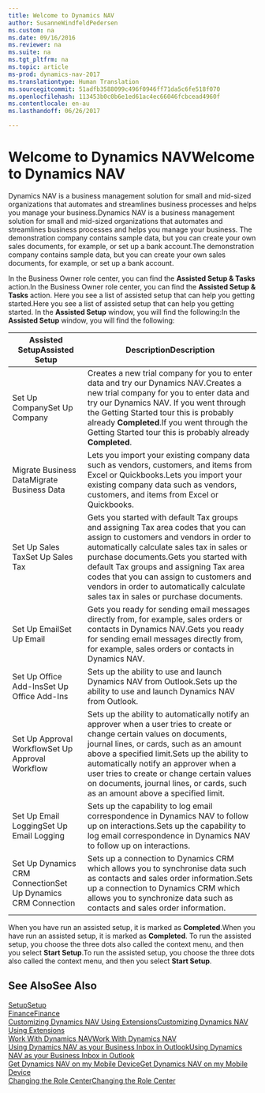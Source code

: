 ```yaml
---
title: Welcome to Dynamics NAV
author: SusanneWindfeldPedersen
ms.custom: na
ms.date: 09/16/2016
ms.reviewer: na
ms.suite: na
ms.tgt_pltfrm: na
ms.topic: article
ms-prod: dynamics-nav-2017
ms.translationtype: Human Translation
ms.sourcegitcommit: 51adfb3588099c496f0946ff71da5c6fe518f070
ms.openlocfilehash: 113453b0c0b6e1ed61ac4ec66046fcbcead4960f
ms.contentlocale: en-au
ms.lasthandoff: 06/26/2017

---
```


# <a name="welcome-to-dynamics-nav"></a><span data-ttu-id="20d4a-102">Welcome to Dynamics NAV</span><span class="sxs-lookup"><span data-stu-id="20d4a-102">Welcome to Dynamics NAV</span></span>

<span data-ttu-id="20d4a-103">Dynamics NAV is a business management solution for small and mid-sized organizations that automates and streamlines business processes and helps you manage your business.</span><span class="sxs-lookup"><span data-stu-id="20d4a-103">Dynamics NAV is a business management solution for small and mid-sized organizations that automates and streamlines business processes and helps you manage your business.</span></span> <span data-ttu-id="20d4a-104">The demonstration company contains sample data, but you can create your own sales documents, for example, or set up a bank account.</span><span class="sxs-lookup"><span data-stu-id="20d4a-104">The demonstration company contains sample data, but you can create your own sales documents, for example, or set up a bank account.</span></span>  

<span data-ttu-id="20d4a-105">In the Business Owner role center, you can find the **Assisted Setup & Tasks** action.</span><span class="sxs-lookup"><span data-stu-id="20d4a-105">In the Business Owner role center, you can find the **Assisted Setup & Tasks** action.</span></span> <span data-ttu-id="20d4a-106">Here you see a list of assisted setup that can help you getting started.</span><span class="sxs-lookup"><span data-stu-id="20d4a-106">Here you see a list of assisted setup that can help you getting started.</span></span> <span data-ttu-id="20d4a-107">In the **Assisted Setup** window, you will find the following:</span><span class="sxs-lookup"><span data-stu-id="20d4a-107">In the **Assisted Setup** window, you will find the following:</span></span>

|<span data-ttu-id="20d4a-108">Assisted Setup</span><span class="sxs-lookup"><span data-stu-id="20d4a-108">Assisted Setup</span></span>           |<span data-ttu-id="20d4a-109">Description</span><span class="sxs-lookup"><span data-stu-id="20d4a-109">Description</span></span>                                                                                      |
|-------------------------|-------------------------------------------------------------------------------------------------|
|<span data-ttu-id="20d4a-110">Set Up Company</span><span class="sxs-lookup"><span data-stu-id="20d4a-110">Set Up Company</span></span>           |<span data-ttu-id="20d4a-111">Creates a new trial company for you to enter data and try our Dynamics NAV.</span><span class="sxs-lookup"><span data-stu-id="20d4a-111">Creates a new trial company for you to enter data and try our Dynamics NAV.</span></span> <span data-ttu-id="20d4a-112">If you went through the Getting Started tour this is probably already **Completed**.</span><span class="sxs-lookup"><span data-stu-id="20d4a-112">If you went through the Getting Started tour this is probably already **Completed**.</span></span> |
|<span data-ttu-id="20d4a-113">Migrate Business Data</span><span class="sxs-lookup"><span data-stu-id="20d4a-113">Migrate Business Data</span></span>    |<span data-ttu-id="20d4a-114">Lets you import your existing company data such as vendors, customers, and items from Excel or Quickbooks.</span><span class="sxs-lookup"><span data-stu-id="20d4a-114">Lets you import your existing company data such as vendors, customers, and items from Excel or Quickbooks.</span></span>|
|<span data-ttu-id="20d4a-115">Set Up Sales Tax</span><span class="sxs-lookup"><span data-stu-id="20d4a-115">Set Up Sales Tax</span></span>         |<span data-ttu-id="20d4a-116">Gets you started with default Tax groups and assigning Tax area codes that you can assign to customers and vendors in order to automatically calculate sales tax in sales or purchase documents.</span><span class="sxs-lookup"><span data-stu-id="20d4a-116">Gets you started with default Tax groups and assigning Tax area codes that you can assign to customers and vendors in order to automatically calculate sales tax in sales or purchase documents.</span></span>|
|<span data-ttu-id="20d4a-117">Set Up Email</span><span class="sxs-lookup"><span data-stu-id="20d4a-117">Set Up Email</span></span>             |<span data-ttu-id="20d4a-118">Gets you ready for sending email messages directly from, for example, sales orders or contacts in Dynamics NAV.</span><span class="sxs-lookup"><span data-stu-id="20d4a-118">Gets you ready for sending email messages directly from, for example, sales orders or contacts in Dynamics NAV.</span></span>|
|<span data-ttu-id="20d4a-119">Set Up Office Add-Ins</span><span class="sxs-lookup"><span data-stu-id="20d4a-119">Set Up Office Add-Ins</span></span>    |<span data-ttu-id="20d4a-120">Sets up the ability to use and launch Dynamics NAV from Outlook.</span><span class="sxs-lookup"><span data-stu-id="20d4a-120">Sets up the ability to use and launch Dynamics NAV from Outlook.</span></span>|
|<span data-ttu-id="20d4a-121">Set Up Approval Workflow</span><span class="sxs-lookup"><span data-stu-id="20d4a-121">Set Up Approval Workflow</span></span>|<span data-ttu-id="20d4a-122">Sets up the ability to automatically notify an approver when a user tries to create or change certain values on documents, journal lines, or cards, such as an amount above a specified limit.</span><span class="sxs-lookup"><span data-stu-id="20d4a-122">Sets up the ability to automatically notify an approver when a user tries to create or change certain values on documents, journal lines, or cards, such as an amount above a specified limit.</span></span>|
|<span data-ttu-id="20d4a-123">Set Up Email Logging</span><span class="sxs-lookup"><span data-stu-id="20d4a-123">Set Up Email Logging</span></span>     |<span data-ttu-id="20d4a-124">Sets up the capability to log email correspondence in Dynamics NAV to follow up on interactions.</span><span class="sxs-lookup"><span data-stu-id="20d4a-124">Sets up the capability to log email correspondence in Dynamics NAV to follow up on interactions.</span></span>|
|<span data-ttu-id="20d4a-125">Set Up Dynamics CRM Connection</span><span class="sxs-lookup"><span data-stu-id="20d4a-125">Set Up Dynamics CRM Connection</span></span>|<span data-ttu-id="20d4a-126">Sets up a connection to Dynamics CRM which allows you to synchronise data such as contacts and sales order information.</span><span class="sxs-lookup"><span data-stu-id="20d4a-126">Sets up a connection to Dynamics CRM which allows you to synchronize data such as contacts and sales order information.</span></span>|

<span data-ttu-id="20d4a-127">When you have run an assisted setup, it is marked as **Completed**.</span><span class="sxs-lookup"><span data-stu-id="20d4a-127">When you have run an assisted setup, it is marked as **Completed**.</span></span> <span data-ttu-id="20d4a-128">To run the assisted setup, you choose the three dots also called the context menu, and then you select **Start Setup**.</span><span class="sxs-lookup"><span data-stu-id="20d4a-128">To run the assisted setup, you choose the three dots also called the context menu, and then you select **Start Setup**.</span></span>


## <a name="see-also"></a><span data-ttu-id="20d4a-129">See Also</span><span class="sxs-lookup"><span data-stu-id="20d4a-129">See Also</span></span>
[<span data-ttu-id="20d4a-130">Setup</span><span class="sxs-lookup"><span data-stu-id="20d4a-130">Setup</span></span>](setup.md)  
[<span data-ttu-id="20d4a-131">Finance</span><span class="sxs-lookup"><span data-stu-id="20d4a-131">Finance</span></span>](finance-setup.md)  
[<span data-ttu-id="20d4a-132">Customizing Dynamics NAV Using Extensions</span><span class="sxs-lookup"><span data-stu-id="20d4a-132">Customizing Dynamics NAV Using Extensions</span></span>](ui-extensions.md)  
[<span data-ttu-id="20d4a-133">Work With Dynamics NAV</span><span class="sxs-lookup"><span data-stu-id="20d4a-133">Work With Dynamics NAV</span></span>](ui-work-product.md)  
[<span data-ttu-id="20d4a-134">Using Dynamics NAV as your Business Inbox in Outlook</span><span class="sxs-lookup"><span data-stu-id="20d4a-134">Using Dynamics NAV as your Business Inbox in Outlook</span></span>](across-outlook.md)  
[<span data-ttu-id="20d4a-135">Get Dynamics NAV on my Mobile Device</span><span class="sxs-lookup"><span data-stu-id="20d4a-135">Get Dynamics NAV on my Mobile Device</span></span>](install-mobile-app.md)  
[<span data-ttu-id="20d4a-136">Changing the Role Center</span><span class="sxs-lookup"><span data-stu-id="20d4a-136">Changing the Role Center</span></span>](ui-change-role.md)  


